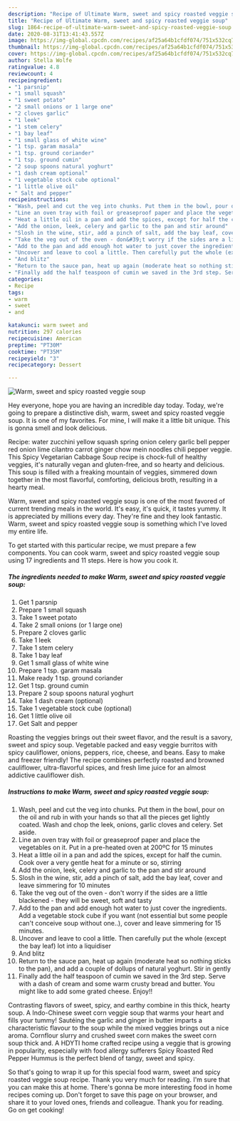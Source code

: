 ```yaml
---
description: "Recipe of Ultimate Warm, sweet and spicy roasted veggie soup"
title: "Recipe of Ultimate Warm, sweet and spicy roasted veggie soup"
slug: 1864-recipe-of-ultimate-warm-sweet-and-spicy-roasted-veggie-soup
date: 2020-08-31T13:41:43.557Z
image: https://img-global.cpcdn.com/recipes/af25a64b1cfdf074/751x532cq70/warm-sweet-and-spicy-roasted-veggie-soup-recipe-main-photo.jpg
thumbnail: https://img-global.cpcdn.com/recipes/af25a64b1cfdf074/751x532cq70/warm-sweet-and-spicy-roasted-veggie-soup-recipe-main-photo.jpg
cover: https://img-global.cpcdn.com/recipes/af25a64b1cfdf074/751x532cq70/warm-sweet-and-spicy-roasted-veggie-soup-recipe-main-photo.jpg
author: Stella Wolfe
ratingvalue: 4.8
reviewcount: 4
recipeingredient:
- "1 parsnip"
- "1 small squash"
- "1 sweet potato"
- "2 small onions or 1 large one"
- "2 cloves garlic"
- "1 leek"
- "1 stem celery"
- "1 bay leaf"
- "1 small glass of white wine"
- "1 tsp. garam masala"
- "1 tsp. ground coriander"
- "1 tsp. ground cumin"
- "2 soup spoons natural yoghurt"
- "1 dash cream optional"
- "1 vegetable stock cube optional"
- "1 little olive oil"
- " Salt and pepper"
recipeinstructions:
- "Wash, peel and cut the veg into chunks. Put them in the bowl, pour on the oil and rub in with your hands so that all the pieces get lightly coated. Wash and chop the leek, onions, garlic cloves and celery. Set aside."
- "Line an oven tray with foil or greaseproof paper and place the vegetables on it. Put in a pre-heated oven at 200ºC for 15 minutes"
- "Heat a little oil in a pan and add the spices, except for half the cumin. Cook over a very gentle heat for a minute or so, stirring"
- "Add the onion, leek, celery and garlic to the pan and stir around"
- "Slosh in the wine, stir, add a pinch of salt, add the bay leaf, cover and leave simmering for 10 minutes"
- "Take the veg out of the oven - don&#39;t worry if the sides are a little blackened - they will be sweet, soft and tasty"
- "Add to the pan and add enough hot water to just cover the ingredients. Add a vegetable stock cube if you want (not essential but some people can&#39;t conceive soup without one..), cover and leave simmering for 15 minutes."
- "Uncover and leave to cool a little. Then carefully put the whole (except the bay leaf) lot into a liquidiser"
- "And blitz"
- "Return to the sauce pan, heat up again (moderate heat so nothing sticks to the pan), and add a couple of dollups of natural yoghurt. Stir in gently"
- "Finally add the half teaspoon of cumin we saved in the 3rd step. Serve with a dash of cream and some warm crusty bread and butter. You might like to add some grated cheese. Enjoy!!"
categories:
- Recipe
tags:
- warm
- sweet
- and

katakunci: warm sweet and 
nutrition: 297 calories
recipecuisine: American
preptime: "PT30M"
cooktime: "PT35M"
recipeyield: "3"
recipecategory: Dessert

---
```



![Warm, sweet and spicy roasted veggie soup](https://img-global.cpcdn.com/recipes/af25a64b1cfdf074/751x532cq70/warm-sweet-and-spicy-roasted-veggie-soup-recipe-main-photo.jpg)

Hey everyone, hope you are having an incredible day today. Today, we're going to prepare a distinctive dish, warm, sweet and spicy roasted veggie soup. It is one of my favorites. For mine, I will make it a little bit unique. This is gonna smell and look delicious.

Recipe: water zucchini yellow squash spring onion celery garlic bell pepper red onion lime cilantro carrot ginger chow mein noodles chili pepper veggie. This Spicy Vegetarian Cabbage Soup recipe is chock-full of healthy veggies, it&#39;s naturally vegan and gluten-free, and so hearty and delicious. This soup is filled with a freaking mountain of veggies, simmered down together in the most flavorful, comforting, delicious broth, resulting in a hearty meal.

Warm, sweet and spicy roasted veggie soup is one of the most favored of current trending meals in the world. It's easy, it's quick, it tastes yummy. It is appreciated by millions every day. They're fine and they look fantastic. Warm, sweet and spicy roasted veggie soup is something which I've loved my entire life.


To get started with this particular recipe, we must prepare a few components. You can cook warm, sweet and spicy roasted veggie soup using 17 ingredients and 11 steps. Here is how you cook it.

<!--inarticleads1-->

##### The ingredients needed to make Warm, sweet and spicy roasted veggie soup:

1. Get 1 parsnip
1. Prepare 1 small squash
1. Take 1 sweet potato
1. Take 2 small onions (or 1 large one)
1. Prepare 2 cloves garlic
1. Take 1 leek
1. Take 1 stem celery
1. Take 1 bay leaf
1. Get 1 small glass of white wine
1. Prepare 1 tsp. garam masala
1. Make ready 1 tsp. ground coriander
1. Get 1 tsp. ground cumin
1. Prepare 2 soup spoons natural yoghurt
1. Take 1 dash cream (optional)
1. Take 1 vegetable stock cube (optional)
1. Get 1 little olive oil
1. Get  Salt and pepper


Roasting the veggies brings out their sweet flavor, and the result is a savory, sweet and spicy soup. Vegetable packed and easy veggie burritos with spicy cauliflower, onions, peppers, rice, cheese, and beans. Easy to make and freezer friendly! The recipe combines perfectly roasted and browned cauliflower, ultra-flavorful spices, and fresh lime juice for an almost addictive cauliflower dish. 

<!--inarticleads2-->

##### Instructions to make Warm, sweet and spicy roasted veggie soup:

1. Wash, peel and cut the veg into chunks. Put them in the bowl, pour on the oil and rub in with your hands so that all the pieces get lightly coated. Wash and chop the leek, onions, garlic cloves and celery. Set aside.
1. Line an oven tray with foil or greaseproof paper and place the vegetables on it. Put in a pre-heated oven at 200ºC for 15 minutes
1. Heat a little oil in a pan and add the spices, except for half the cumin. Cook over a very gentle heat for a minute or so, stirring
1. Add the onion, leek, celery and garlic to the pan and stir around
1. Slosh in the wine, stir, add a pinch of salt, add the bay leaf, cover and leave simmering for 10 minutes
1. Take the veg out of the oven - don&#39;t worry if the sides are a little blackened - they will be sweet, soft and tasty
1. Add to the pan and add enough hot water to just cover the ingredients. Add a vegetable stock cube if you want (not essential but some people can&#39;t conceive soup without one..), cover and leave simmering for 15 minutes.
1. Uncover and leave to cool a little. Then carefully put the whole (except the bay leaf) lot into a liquidiser
1. And blitz
1. Return to the sauce pan, heat up again (moderate heat so nothing sticks to the pan), and add a couple of dollups of natural yoghurt. Stir in gently
1. Finally add the half teaspoon of cumin we saved in the 3rd step. Serve with a dash of cream and some warm crusty bread and butter. You might like to add some grated cheese. Enjoy!!


Contrasting flavors of sweet, spicy, and earthy combine in this thick, hearty soup. A Indo-Chinese sweet corn veggie soup that warms your heart and fills your tummy! Sautéing the garlic and ginger in butter imparts a characteristic flavour to the soup while the mixed veggies brings out a nice aroma. Cornflour slurry and crushed sweet corn makes the sweet corn soup thick and. A HDYTI home crafted recipe using a veggie that is growing in popularity, especially with food allergy sufferers Spicy Roasted Red Pepper Hummus is the perfect blend of tangy, sweet and spicy. 

So that's going to wrap it up for this special food warm, sweet and spicy roasted veggie soup recipe. Thank you very much for reading. I'm sure that you can make this at home. There's gonna be more interesting food in home recipes coming up. Don't forget to save this page on your browser, and share it to your loved ones, friends and colleague. Thank you for reading. Go on get cooking!
